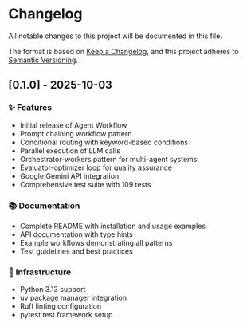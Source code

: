 # Changelog

All notable changes to this project will be documented in this file.

The format is based on [Keep a Changelog](https://keepachangelog.com/en/1.0.0/),
and this project adheres to [Semantic Versioning](https://semver.org/spec/v2.0.0.html).

## [0.1.0] - 2025-10-03

### ✨ Features
- Initial release of Agent Workflow
- Prompt chaining workflow pattern
- Conditional routing with keyword-based conditions
- Parallel execution of LLM calls
- Orchestrator-workers pattern for multi-agent systems
- Evaluator-optimizer loop for quality assurance
- Google Gemini API integration
- Comprehensive test suite with 109 tests

### 📚 Documentation
- Complete README with installation and usage examples
- API documentation with type hints
- Example workflows demonstrating all patterns
- Test guidelines and best practices

### 🔧 Infrastructure
- Python 3.13 support
- uv package manager integration
- Ruff linting configuration
- pytest test framework setup
